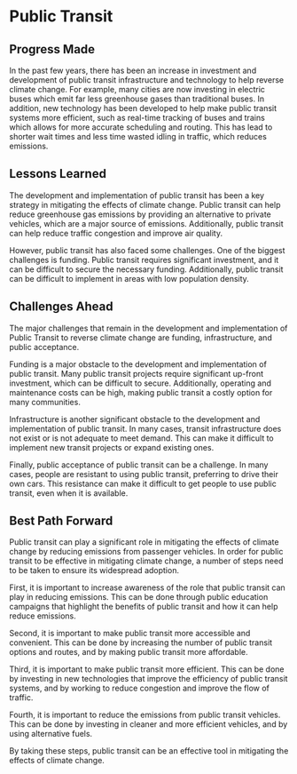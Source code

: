 # Public Transit

## Progress Made

In the past few years, there has been an increase in investment and development of public transit infrastructure and technology to help reverse climate change. For example, many cities are now investing in electric buses which emit far less greenhouse gases than traditional buses. In addition, new technology has been developed to help make public transit systems more efficient, such as real-time tracking of buses and trains which allows for more accurate scheduling and routing. This has lead to shorter wait times and less time wasted idling in traffic, which reduces emissions.

## Lessons Learned

The development and implementation of public transit has been a key strategy in mitigating the effects of climate change. Public transit can help reduce greenhouse gas emissions by providing an alternative to private vehicles, which are a major source of emissions. Additionally, public transit can help reduce traffic congestion and improve air quality.

However, public transit has also faced some challenges. One of the biggest challenges is funding. Public transit requires significant investment, and it can be difficult to secure the necessary funding. Additionally, public transit can be difficult to implement in areas with low population density.

## Challenges Ahead

The major challenges that remain in the development and implementation of Public Transit to reverse climate change are funding, infrastructure, and public acceptance.

Funding is a major obstacle to the development and implementation of public transit. Many public transit projects require significant up-front investment, which can be difficult to secure. Additionally, operating and maintenance costs can be high, making public transit a costly option for many communities.

Infrastructure is another significant obstacle to the development and implementation of public transit. In many cases, transit infrastructure does not exist or is not adequate to meet demand. This can make it difficult to implement new transit projects or expand existing ones.

Finally, public acceptance of public transit can be a challenge. In many cases, people are resistant to using public transit, preferring to drive their own cars. This resistance can make it difficult to get people to use public transit, even when it is available.

## Best Path Forward

Public transit can play a significant role in mitigating the effects of climate change by reducing emissions from passenger vehicles. In order for public transit to be effective in mitigating climate change, a number of steps need to be taken to ensure its widespread adoption.

First, it is important to increase awareness of the role that public transit can play in reducing emissions. This can be done through public education campaigns that highlight the benefits of public transit and how it can help reduce emissions.

Second, it is important to make public transit more accessible and convenient. This can be done by increasing the number of public transit options and routes, and by making public transit more affordable.

Third, it is important to make public transit more efficient. This can be done by investing in new technologies that improve the efficiency of public transit systems, and by working to reduce congestion and improve the flow of traffic.

Fourth, it is important to reduce the emissions from public transit vehicles. This can be done by investing in cleaner and more efficient vehicles, and by using alternative fuels.

By taking these steps, public transit can be an effective tool in mitigating the effects of climate change.
